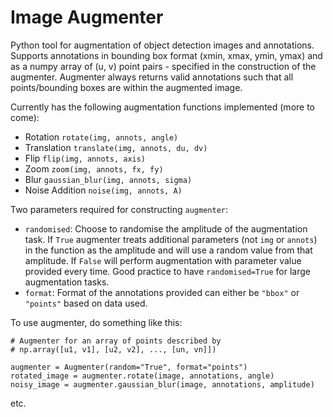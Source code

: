 # Image Augmenter

Python tool for augmentation of object detection images and annotations. Supports annotations in bounding box format (xmin, xmax, ymin, ymax) and as a numpy array of (u, v) point pairs - specified in the construction of the augmenter. Augmenter always returns valid annotations such that all points/bounding boxes are within the augmented image.

Currently has the following augmentation functions implemented (more to come):

* Rotation ```rotate(img, annots, angle)```
* Translation ```translate(img, annots, du, dv)```
* Flip ```flip(img, annots, axis)```
* Zoom ```zoom(img, annots, fx, fy)```
* Blur ```gaussian_blur(img, annots, sigma)```
* Noise Addition ```noise(img, annots, A)```

Two parameters required for constructing ```augmenter```:

* ```randomised```: Choose to randomise the amplitude of the augmentation task. If ```True``` augmenter treats additional parameters (not ```img``` or ```annots```) in the function as the amplitude and will use a random value from that amplitude. If ```False``` will perform augmentation with parameter value provided every time. Good practice to have ```randomised=True``` for large augmentation tasks.
* ```format```: Format of the annotations provided can either be ```"bbox"``` or ```"points"``` based on data used. 

To use augmenter, do something like this:

```
# Augmenter for an array of points described by
# np.array([u1, v1], [u2, v2], ..., [un, vn]])

augmenter = Augmenter(random="True", format="points")
rotated_image = augmenter.rotate(image, annotations, angle)
noisy_image = augmenter.gaussian_blur(image, annotations, amplitude)
```
etc.

